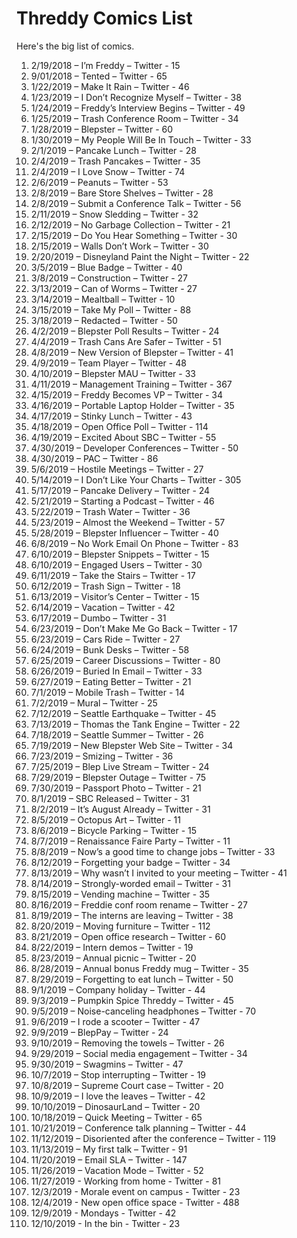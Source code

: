 # Threddy Comics List

Here's the big list of comics.

1. 2/19/2018 – I’m Freddy – Twitter - 15
2. 9/01/2018 – Tented – Twitter - 65
3. 1/22/2019 – Make It Rain – Twitter - 46
4. 1/23/2019 – I Don’t Recognize Myself – Twitter - 38
5. 1/24/2019 – Freddy’s Interview Begins – Twitter - 49
6. 1/25/2019 – Trash Conference Room – Twitter - 34
7. 1/28/2019 – Blepster – Twitter - 60
8. 1/30/2019 – My People Will Be In Touch – Twitter - 33
9. 2/1/2019 – Pancake Lunch – Twitter - 28
10. 2/4/2019 – Trash Pancakes – Twitter - 35
11. 2/4/2019 – I Love Snow – Twitter - 74
12. 2/6/2019 – Peanuts – Twitter - 53
13. 2/8/2019 – Bare Store Shelves – Twitter - 28
14. 2/8/2019 – Submit a Conference Talk – Twitter - 56
15. 2/11/2019 – Snow Sledding – Twitter - 32
16. 2/12/2019 – No Garbage Collection – Twitter - 21
17. 2/15/2019 – Do You Hear Something – Twitter - 30
18. 2/15/2019 – Walls Don’t Work – Twitter - 30
19. 2/20/2019 – Disneyland Paint the Night – Twitter - 22
20. 3/5/2019 – Blue Badge – Twitter - 40
21. 3/8/2019 – Construction – Twitter - 27
22. 3/13/2019 – Can of Worms – Twitter - 27
23. 3/14/2019 – Mealtball – Twitter - 10
24. 3/15/2019 – Take My Poll – Twitter - 88
25. 3/18/2019 – Redacted – Twitter - 50
26. 4/2/2019 – Blepster Poll Results – Twitter - 24
27. 4/4/2019 – Trash Cans Are Safer – Twitter - 51
28. 4/8/2019 – New Version of Blepster – Twitter - 41
29. 4/9/2019 – Team Player – Twitter - 48
30. 4/10/2019 – Blepster MAU – Twitter - 33
31. 4/11/2019 – Management Training – Twitter - 367
32. 4/15/2019 – Freddy Becomes VP – Twitter - 34
33. 4/16/2019 – Portable Laptop Holder – Twitter - 35
34. 4/17/2019 – Stinky Lunch – Twitter - 43
35. 4/18/2019 – Open Office Poll – Twitter - 114
36. 4/19/2019 – Excited About SBC – Twitter - 55
37. 4/30/2019 – Developer Conferences – Twitter - 50
38. 4/30/2019 – PAC – Twitter - 86
39. 5/6/2019 – Hostile Meetings – Twitter - 27
40. 5/14/2019 – I Don’t Like Your Charts – Twitter - 305
41. 5/17/2019 – Pancake Delivery – Twitter - 24
42. 5/21/2019 – Starting a Podcast – Twitter - 46
43. 5/22/2019 – Trash Water – Twitter - 36
44. 5/23/2019 – Almost the Weekend – Twitter - 57
45. 5/28/2019 – Blepster Influencer – Twitter - 40
46. 6/8/2019 – No Work Email On Phone – Twitter - 83
47. 6/10/2019 – Blepster Snippets – Twitter - 15
48. 6/10/2019 – Engaged Users – Twitter - 30
49. 6/11/2019 – Take the Stairs – Twitter - 17
50. 6/12/2019 – Trash Sign – Twitter - 18
51. 6/13/2019 – Visitor’s Center – Twitter - 15
52. 6/14/2019 – Vacation – Twitter - 42
53. 6/17/2019 – Dumbo – Twitter - 31
54. 6/23/2019 – Don’t Make Me Go Back – Twitter - 17
55. 6/23/2019 – Cars Ride – Twitter - 27
56. 6/24/2019 – Bunk Desks – Twitter - 58
57. 6/25/2019 – Career Discussions – Twitter - 80
58. 6/26/2019 – Buried In Email – Twitter - 33
59. 6/27/2019 – Eating Better – Twitter - 21
60. 7/1/2019 – Mobile Trash – Twitter - 14
61. 7/2/2019 – Mural – Twitter - 25
62. 7/12/2019 – Seattle Earthquake – Twitter - 45
63. 7/13/2019 – Thomas the Tank Engine – Twitter - 22
64. 7/18/2019 – Seattle Summer – Twitter - 26
65. 7/19/2019 – New Blepster Web Site – Twitter - 34
66. 7/23/2019 – Smizing – Twitter - 36
67. 7/25/2019 – Blep Live Stream – Twitter - 24
68. 7/29/2019 – Blepster Outage – Twitter - 75
69. 7/30/2019 – Passport Photo – Twitter - 21
70. 8/1/2019 – SBC Released – Twitter - 31
71. 8/2/2019 – It’s August Already – Twitter - 31
72. 8/5/2019 – Octopus Art – Twitter - 11
73. 8/6/2019 – Bicycle Parking – Twitter - 15
74. 8/7/2019 – Renaissance Faire Party – Twitter - 11
75. 8/8/2019 – Now’s a good time to change jobs – Twitter - 33
76. 8/12/2019 – Forgetting your badge – Twitter - 34
77. 8/13/2019 – Why wasn’t I invited to your meeting – Twitter - 41
78. 8/14/2019 – Strongly-worded email – Twitter - 31
79. 8/15/2019 – Vending machine – Twitter - 35
80. 8/16/2019 – Freddie conf room rename – Twitter - 27
81. 8/19/2019 – The interns are leaving – Twitter - 38
82. 8/20/2019 – Moving furniture – Twitter - 112
83. 8/21/2019 – Open office research – Twitter - 60
84. 8/22/2019 – Intern demos – Twitter - 19
85. 8/23/2019 – Annual picnic – Twitter - 20
86. 8/28/2019 – Annual bonus Freddy mug – Twitter - 35
87. 8/29/2019 – Forgetting to eat lunch – Twitter - 50
88. 9/1/2019 – Company holiday – Twitter - 44
89. 9/3/2019 – Pumpkin Spice Threddy – Twitter - 45
90. 9/5/2019 – Noise-canceling headphones – Twitter - 70
91. 9/6/2019 – I rode a scooter – Twitter - 47
92. 9/9/2019 – BlepPay – Twitter - 24
93. 9/10/2019 – Removing the towels – Twitter - 26
94. 9/29/2019 – Social media engagement – Twitter - 34
95. 9/30/2019 – Swagmins – Twitter - 47
96. 10/7/2019 – Stop interrupting – Twitter - 19
97. 10/8/2019 – Supreme Court case – Twitter - 20
98. 10/9/2019 – I love the leaves – Twitter - 42
99. 10/10/2019 – DinosaurLand – Twitter - 20
100. 10/18/2019 – Quick Meeting – Twitter - 65
101. 10/21/2019 – Conference talk planning – Twitter - 44
102. 11/12/2019 – Disoriented after the conference – Twitter - 119
103. 11/13/2019 – My first talk – Twitter - 91
104. 11/20/2019 – Email SLA – Twitter - 147
105. 11/26/2019 – Vacation Mode – Twitter - 52
106. 11/27/2019 - Working from home - Twitter - 81
107. 12/3/2019 - Morale event on campus - Twitter - 23
108. 12/4/2019 - New open office space - Twitter - 488
109. 12/9/2019 - Mondays - Twitter - 42
110. 12/10/2019 - In the bin - Twitter - 23
